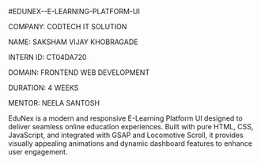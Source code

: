 #EDUNEX--E-LEARNING-PLATFORM-UI

COMPANY: CODTECH IT SOLUTION

NAME: SAKSHAM VIJAY KHOBRAGADE

INTERN ID: CT04DA720

DOMAIN: FRONTEND WEB DEVELOPMENT

DURATION: 4 WEEKS

MENTOR: NEELA SANTOSH

EduNex is a modern and responsive E-Learning Platform UI designed to deliver seamless online education experiences. Built with pure HTML, CSS, JavaScript, and integrated with GSAP and Locomotive Scroll, it provides visually appealing animations and dynamic dashboard features to enhance user engagement.
